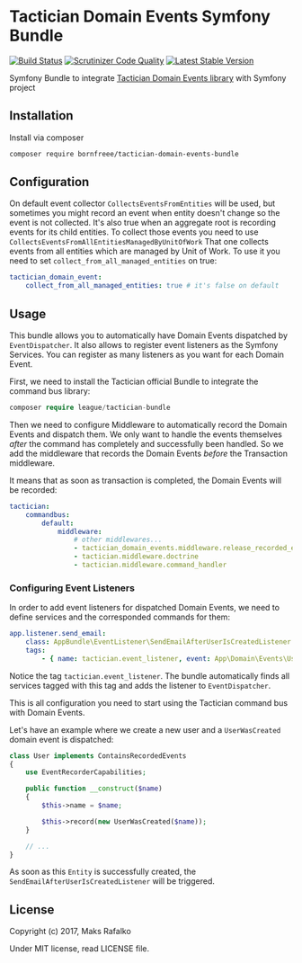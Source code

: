 Tactician Domain Events Symfony Bundle
======================================

[![Build Status](https://travis-ci.org/borNfreee/tactician-domain-events-bundle.svg?branch=master)](https://travis-ci.org/borNfreee/tactician-domain-events-bundle)
[![Scrutinizer Code Quality](https://scrutinizer-ci.com/g/borNfreee/tactician-domain-events-bundle/badges/quality-score.png?b=master)](https://scrutinizer-ci.com/g/borNfreee/tactician-domain-events-bundle/?branch=master)
[![Latest Stable Version](https://poser.pugx.org/bornfreee/tactician-domain-events-bundle/v/stable)](https://packagist.org/packages/bornfreee/tactician-domain-events-bundle)

Symfony Bundle to integrate [Tactician Domain Events library](https://bornfreee.github.io/tactician-domain-events/) with Symfony project

Installation
------------

Install via composer

```bash
composer require bornfreee/tactician-domain-events-bundle
```

Configuration
-----

On default event collector `CollectsEventsFromEntities` will be used, but sometimes you might record an event when entity doesn't change so the event is not collected.
It's also true when an aggregate root is recording events for its child entities. To collect those events you need to use `CollectsEventsFromAllEntitiesManagedByUnitOfWork`
That one collects events from all entities which are managed by Unit of Work. To use it you need to set `collect_from_all_managed_entities` on true:

```yaml
tactician_domain_event:
    collect_from_all_managed_entities: true # it's false on default
```

Usage
-----

This bundle allows you to automatically have Domain Events dispatched by `EventDispatcher`. It also allows to register event listeners as the Symfony Services.
You can register as many listeners as you want for each Domain Event.

First, we need to install the Tactician official Bundle to integrate the command bus library:

```php
composer require league/tactician-bundle
```

Then we need to configure Middleware to automatically record the Domain Events and dispatch them.
We only want to handle the events themselves *after* the command has completely and successfully been handled. So we add the middleware that records the Domain Events *before* the Transaction middleware.

It means that as soon as transaction is completed, the Domain Events will be recorded:

```yaml
tactician:
    commandbus:
        default:
            middleware:
                # other middlewares...
                - tactician_domain_events.middleware.release_recorded_events # make sure to add it before `tactician.middleware.doctrine` 
                - tactician.middleware.doctrine
                - tactician.middleware.command_handler
```

### Configuring Event Listeners

In order to add event listeners for dispatched Domain Events, we need to define services and the corresponded commands for them:

```yaml
app.listener.send_email:
    class: AppBundle\EventListener\SendEmailAfterUserIsCreatedListener
    tags:
        - { name: tactician.event_listener, event: App\Domain\Events\UserWasCreated }
```

Notice the tag `tactician.event_listener`. The bundle automatically finds all services tagged with this tag and adds the listener to `EventDispatcher`.

This is all configuration you need to start using the Tactician command bus with Domain Events.

Let's have an example where we create a new user and a `UserWasCreated` domain event is dispatched:

```php
class User implements ContainsRecordedEvents
{
    use EventRecorderCapabilities;

    public function __construct($name)
    {
        $this->name = $name;

        $this->record(new UserWasCreated($name));
    }

    // ...
}
```

As soon as this `Entity` is successfully created, the `SendEmailAfterUserIsCreatedListener` will be triggered.

License
-------

Copyright (c) 2017, Maks Rafalko

Under MIT license, read LICENSE file.

